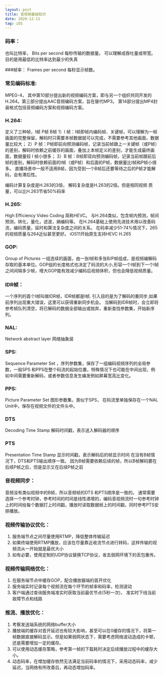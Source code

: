 ```yaml
---
layout: post
title: 音视频基础知识
date: 2020-12-11
tag: iOS
---
```


### 码率：
也叫比特率， Bits per second 每秒传输的数据量。 可以理解成吞吐量或带宽。 目的是用最低的比特率达到最少的失真

###帧率：
Frames per second 每秒显示帧数。 

### 常见编码标准:
MPEG-4， 其中第10部分提出新的视频编码方案，即与另一个组织共同开发的H.264。第三部分提出AAC音频编码方案，旨在替代MP3。  第14部分提出MP4封装格式包括音频编码方案和视频编码方案。


### H.264:
定义了三种帧，I帧 P帧 B帧
1）I 帧：I帧即帧内编码帧、关键帧，可以理解为一帧画面的完整保留，解码时只需要本帧数据就可以完成，不需要参考其他画面，数据量比较大；
2）P 帧：P帧即前向预测编码帧，记录当前帧跟上一关键帧（或P帧）的差别，解码时依赖之前缓存的画面，叠加上本帧定义的差别，才能生成最终画面，数据量较 I 帧小很多；
3）B 帧：B帧即双向预测编码帧，记录当前帧跟前后帧的差别，解码时依赖前面的I帧（或P帧）和后面的P帧，数据量比I帧和P帧小很多。
直播场景中一般不适用B帧，因为受到一个B帧后还要等待之后的P帧才能解码，会有滞后性。

编码计算复杂度是H.263的3倍， 解码复杂度是H.263的2倍。但是相同视频 质量，可以比H.263节省50%码率

### H.265:
High Efficiency Video Coding 简称HEVC。  与H.264类似，包含帧内预测，帧间预测，转化，量化，滤波，熵编码等。
在H.264基础上使用先进技术用以改善码流，编码质量，延时和算法复杂度之间的关系。
在码率减少51-74%情况下，265的视频质量与264近似甚至更好。
iOS11开始原生支持HEVC   H.265

### GOP:
Group of Pictures 一组连续的画面，由一张I帧和多张B/P帧组成，是视频编解码存取的基本单位。GOP组的长度格式也决定了码流的大小,形容一个I帧到下一个I帧之间间隔多少帧，增大GOP能有效减少编码后视频体积，但也会降低视频质量。

### IDR帧：
一个序列的首个I帧叫做IDR帧，IDR帧都是I帧.
引入目的是为了解码的重同步,如果前序列出现重大错误，这里可以获得重新同步机会。
当解码到IDR帧时，会立即将参考帧队列清空，将已解码的数据全部输出或抛弃，重新查找参数集，开始新序列。

### NAL:
Network abstract layer 网络抽象层

### SPS:
Sequence Parameter Set ，序列参数集，保存了一组编码视频序列的全局参数，一般SPS 和PPS在整个码流的起始位置，特殊情况下也可能在中间出现，例如中间需要重新解码，或者参数信息发生编发例如屏幕宽高比变化。

### PPS:
Picture Parameter Set  图形参数集，类似于SPS， 在码流里单独保存在一个NAL Unit中，保存在视频文件的文件头中。

### DTS
Decoding Time Stamp 解码时间戳，表示送入解码器的顺序

### PTS
Presentation Time Stamp 显示时间戳，表示解码后的帧显示时间
在没有B帧情况下，DTS和PTS输出顺序一致。 因为B帧需要依赖后续的帧，所以B帧解码要在后续P帧之后，但是显示又在后续P帧之前

### 音视频同步：
音频没有类似视频中的B帧，所以音频帧的DTS 和PTS顺序是一致的。
通常需要选择一个参考时钟，参考时间的时间是线性递增的，编码音视频流时一句参考时钟上的时间给每个数据打上时间戳，播放时读取数据帧上的时间戳，同时参考PTS安排播放。

### 视频传输协议优化：
1. 服务端节点之间尽量使用RTMP，降低整体传输延迟
2. 如果终端使用RTMP播放，应该在尽量靠近收流节点进行转码，这样传输的视频流从一开始就是最优大小
3. 如有必要，使用定制的UDP协议替换TCP协议，省去弱网环境下的丢包重传。

### 视频传输网络优化：
1. 在服务端节点中缓存GOP，配合播放器端的首开优化
2. 服务端实时记录每个视频流在每个环节的帧率和码率，检测波动
3. 客户端通过查询服务端准实时获取当前最优节点(5秒一次)， 准实时下线当前故障节点和线路

### 推流、播放优化：
1. 考察发送端系统的网络buffer大小
2. 播放端的缓存对首开延迟也有较大影响，甚至可以在0缓存的情况下，将第一帧数据直接解码显示。但是如果弱网状态下，需要考虑网络波动造成的卡顿，还是需要增加一定的缓存。
3. 可以使用动态缓存策略，参考第一帧的下载耗时决定后续播放过程中的缓存大小。
4. 动态码率，在增加缓存依然无法满足当前码率的情况下，采用动态码率，减少延迟，当网络有所改善后，再动态增加码率。







